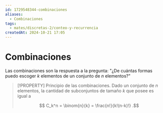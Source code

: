 ```yaml
---
id: 1729548344-combinaciones
aliases:
  - Combinaciones
tags:
  - mates/discretas-2/conteo-y-recurrencia
createdAt: 2024-10-21 17:05
---
```


# Combinaciones

Las combinaciones son la respuesta a la pregunta: "¿De cuántas formas puedo escoger $k$ elementos de un conjunto de $n$ elementos?"

> [!PROPERTY] Principio de las combinaciones.
> Dado un conjunto de $n$ elementos, la cantidad de subconjuntos de tamaño $k$ que posee es igual a
> 
> $$
> C_k^n = \binom{n}{k} = \frac{n!}{k!(n-k)!}
> .$$
